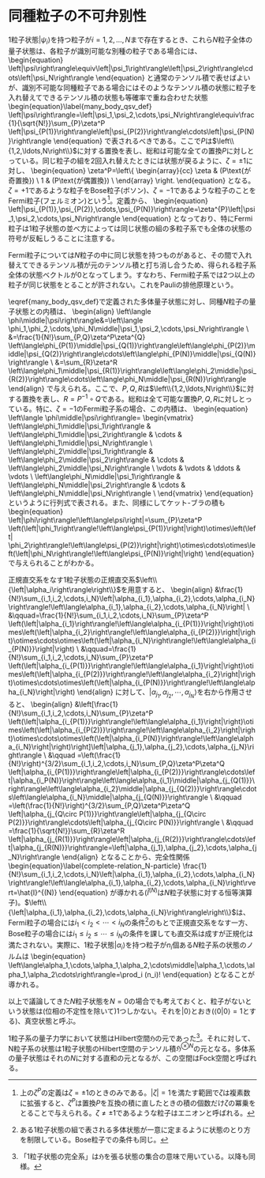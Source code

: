 # 同種粒子の不可弁別性
1粒子状態$\left|\psi_i\right\rangle$を持つ粒子が$i=1,2,\ldots,N$まで存在するとき、これら$N$粒子全体の量子状態は、各粒子が識別可能な別種の粒子である場合には、
    \begin{equation}
        \left|\psi\right\rangle\equiv\left|\psi_1\right\rangle\left|\psi_2\right\rangle\cdots\left|\psi_N\right\rangle
    \end{equation}
と通常のテンソル積で表せばよいが、識別不可能な同種粒子である場合にはそのようなテンソル積の状態に粒子を入れ替えてできるテンソル積の状態も等確率で重ね合わせた状態
    \begin{equation}\label{many_body_qsv_def}
        \left|\psi\right\rangle=\left|\psi_1,\psi_2,\cdots,\psi_N\right\rangle\equiv\frac{1}{\sqrt{N!}}\sum_{P}\zeta^P \left|\psi_{P(1)}\right\rangle\left|\psi_{P(2)}\right\rangle\cdots\left|\psi_{P(N)}\right\rangle
    \end{equation}
で表されるべきである。ここで$P$は$\left\\{1,2,\ldots,N\right\\}$に対する置換を表し、総和は可能な全ての置換$P$に対しとっている。同じ粒子の組を2回入れ替えたときには状態が戻るように、$\zeta=\pm 1$に対し、
    \begin{equation}
        \zeta^P=\left\\{
            \begin{array}{cc}
                \zeta & (P\text{が奇置換}) \\ 
                1 & (P\text{が偶置換}) \\ 
            \end{array}
        \right.
    \end{equation}
となる。$\zeta=+1$であるような粒子をBose粒子(ボソン)、$\zeta=-1$であるような粒子のことをFermi粒子(フェルミオン)という[^1]。定義から、
    \begin{equation}
        \left|\psi_{P(1)},\psi_{P(2)},\cdots,\psi_{P(N)}\right\rangle=\zeta^{P}\left|\psi_1,\psi_2,\cdots,\psi_N\right\rangle
    \end{equation}
となっており、特にFermi粒子は1粒子状態の並べ方によっては同じ状態の組の多粒子系でも全体の状態の符号が反転しうることに注意する。

Fermi粒子については$N$粒子の中に同じ状態を持つものがあると、その間で入れ替えてできるテンソル積が元のテンソル積と打ち消し合うため、得られる粒子系全体の状態ベクトルが0となってしまう。すなわち、Fermi粒子系では2つ以上の粒子が同じ状態をとることが許されない。これをPauliの排他原理という。

\eqref{many_body_qsv_def}で定義された多体量子状態に対し、同種$N$粒子の量子状態との内積は、
    \begin{align}
        \left\langle \phi\middle|\psi\right\rangle&=\left\langle \phi_1,\phi_2,\cdots,\phi_N\middle|\psi_1,\psi_2,\cdots,\psi_N\right\rangle \\ 
        &=\frac{1}{N!}\sum_{P,Q}\zeta^P\zeta^{Q} \left\langle\phi_{P(1)}\middle|\psi_{Q(1)}\right\rangle\left\langle\phi_{P(2)}\middle|\psi_{Q(2)}\right\rangle\cdots\left\langle\phi_{P(N)}\middle|\psi_{Q(N)}\right\rangle \\ 
        &=\sum_{R}\zeta^R \left\langle\phi_1\middle|\psi_{R(1)}\right\rangle\left\langle\phi_2\middle|\psi_{R(2)}\right\rangle\cdots\left\langle\phi_N\middle|\psi_{R(N)}\right\rangle
    \end{align}
で与えられる。ここで、$P,Q,R$は$\left\\{1,2,\ldots,N\right\\}$に対する置換を表し、$R=P^{-1}\circ Q$である。総和は全て可能な置換$P,Q,R$に対しとっている。特に、$\zeta=-1$のFermi粒子系の場合、この内積は、
    \begin{equation}
        \left\langle \phi\middle|\psi\right\rangle=
            \begin{vmatrix}
                \left\langle\phi_1\middle|\psi_1\right\rangle & \left\langle\phi_1\middle|\psi_2\right\rangle & \cdots & \left\langle\phi_1\middle|\psi_N\right\rangle \\ 
                \left\langle\phi_2\middle|\psi_1\right\rangle & \left\langle\phi_2\middle|\psi_2\right\rangle & \cdots & \left\langle\phi_2\middle|\psi_N\right\rangle \\ 
                \vdots & \vdots & \ddots & \vdots \\ 
                \left\langle\phi_N\middle|\psi_1\right\rangle & \left\langle\phi_N\middle|\psi_2\right\rangle & \cdots & \left\langle\phi_N\middle|\psi_N\right\rangle \\ 
            \end{vmatrix}
    \end{equation}
というように行列式で表される。また、同様にしてケット-ブラの積も
    \begin{equation}
        \left|\phi\right\rangle\!\left\langle\psi\right|=\sum_{P}\zeta^P \left(\left|\phi_1\right\rangle\!\left\langle\psi_{P(1)}\right|\right)\otimes\left(\left|  \phi_2\right\rangle\!\left\langle\psi_{P(2)}\right|\right)\otimes\cdots\otimes\left(\left|\phi_N\right\rangle\!\left\langle\psi_{P(N)}\right|\right)
    \end{equation}
で与えられることがわかる。

正規直交系をなす1粒子状態の正規直交系$\left\\{\left|\alpha_i\right\rangle\right\\}$を用意すると、
    \begin{align}
        &\frac{1}{N!}\sum_{i_1,i_2,\cdots,i_N}\left|\alpha_{i_1},\alpha_{i_2},\cdots,\alpha_{i_N}\right\rangle\!\left\langle\alpha_{i_1},\alpha_{i_2},\cdots,\alpha_{i_N}\right| \\
        &\qquad=\frac{1}{N!}\sum_{i_1,i_2,\cdots,i_N}\sum_{P}\zeta^P \left(\left|\alpha_{i_1}\right\rangle\!\left\langle\alpha_{i_{P(1)}}\right|\right)\otimes\left(\left|\alpha_{i_2}\right\rangle\!\left\langle\alpha_{i_{P(2)}}\right|\right)\otimes\cdots\otimes\left(\left|\alpha_{i_N}\right\rangle\!\left\langle\alpha_{i_{P(N)}}\right|\right) \\ 
        &\qquad=\frac{1}{N!}\sum_{i_1,i_2,\cdots,i_N}\sum_{P}\zeta^P \left(\left|\alpha_{i_{P(1)}}\right\rangle\!\left\langle\alpha_{i_1}\right|\right)\otimes\left(\left|\alpha_{i_{P(2)}}\right\rangle\!\left\langle\alpha_{i_2}\right|\right)\otimes\cdots\otimes\left(\left|\alpha_{i_{P(N)}}\right\rangle\!\left\langle\alpha_{i_N}\right|\right)
    \end{align}
に対して、$\left|\alpha_{j_1},\alpha_{j_2},\cdots,\alpha_{j_N}\right\rangle$を右から作用させると、
    \begin{align}
        &\left[\frac{1}{N!}\sum_{i_1,i_2,\cdots,i_N}\sum_{P}\zeta^P \left(\left|\alpha_{i_{P(1)}}\right\rangle\!\left\langle\alpha_{i_1}\right|\right)\otimes\left(\left|\alpha_{i_{P(2)}}\right\rangle\!\left\langle\alpha_{i_2}\right|\right)\otimes\cdots\otimes\left(\left|\alpha_{i_P(N)}\right\rangle\!\left\langle\alpha_{i_N}\right|\right)\right]\left|\alpha_{j_1},\alpha_{j_2},\cdots,\alpha_{j_N}\right\rangle \\ 
        &\qquad =\left(\frac{1}{N!}\right)^{3/2}\sum_{i_1,i_2,\cdots,i_N}\sum_{P,Q}\zeta^P\zeta^Q \left|\alpha_{i_{P(1)}}\right\rangle\left|\alpha_{i_{P(2)}}\right\rangle\cdots\left|\alpha_{i_P(N)}\right\rangle\left\langle\alpha_{i_1}\middle|\alpha_{j_{Q(1)}}\right\rangle\left\langle\alpha_{i_2}\middle|\alpha_{j_{Q(2)}}\right\rangle\cdots\left\langle\alpha_{i_N}\middle|\alpha_{j_{Q(N)}}\right\rangle \\ 
        &\qquad =\left(\frac{1}{N!}\right)^{3/2}\sum_{P,Q}\zeta^P\zeta^Q \left|\alpha_{j_{Q\circ P(1)}}\right\rangle\left|\alpha_{j_{Q\circ P(2)}}\right\rangle\cdots\left|\alpha_{j_{Q\circ P(N)}}\right\rangle \\ 
        &\qquad =\frac{1}{\sqrt{N!}}\sum_{R}\zeta^R \left|\alpha_{j_{R(1)}}\right\rangle\left|\alpha_{j_{R(2)}}\right\rangle\cdots\left|\alpha_{j_{R(N)}}\right\rangle=\left|\alpha_{j_1},\alpha_{j_2},\cdots,\alpha_{j_N}\right\rangle
    \end{align}
となることから、完全性関係
    \begin{equation}\label{complete-relation_N-particle}
        \frac{1}{N!}\sum_{i_1,i_2,\cdots,i_N}\left|\alpha_{i_1},\alpha_{i_2},\cdots,\alpha_{i_N}\right\rangle\!\left\langle\alpha_{i_1},\alpha_{i_2},\cdots,\alpha_{i_N}\right\rvert=\hat{I}^{(N)}
    \end{equation}
が導かれる($\hat{I}^{(N)}$は$N$粒子状態に対する恒等演算子)。$\left\\{\left|\alpha_{i_1},\alpha_{i_2},\cdots,\alpha_{i_N}\right\rangle\right\\}$は、Fermi粒子の場合には$i_1<i_2<\cdots <i_N$の条件[^2]のもとで正規直交系をなす一方、Bose粒子の場合には$i_1\leq i_2\leq \cdots \leq i_N$の条件を課しても直交系は成すが正規化は満たされない。実際に、1粒子状態$\left|\alpha_i\right\rangle$を持つ粒子が$n_i$個ある$N$粒子系の状態のノルムは
    \begin{equation}
        \left\langle\alpha_1,\cdots,\alpha_1,\alpha_2,\cdots\middle|\alpha_1,\cdots,\alpha_1,\alpha_2\cdots\right\rangle=\prod_i (n_i)!
    \end{equation}
となることが導かれる。

以上で議論してきた$N$粒子状態を$N=0$の場合でも考えておくと、粒子がないという状態は(位相の不定性を除いて)1つしかない。それを$\left\lvert0\right\rangle$とおき($\left\langle 0\middle| 0\right\rangle=1$とする)、真空状態と呼ぶ。

1粒子系の量子力学において状態はHilbert空間$\mathfrak{H}$の元であった[^3]。それに対して、N粒子系の状態は1粒子状態のHilbert空間のテンソル積$\mathfrak{H}^{\otimes N}$の元となる。多体系の量子状態はそれの$N$に対する直和の元となるが、この空間はFock空間と呼ばれる。

[^1]: 上の$\zeta^P$の定義は$\zeta=\pm 1$のときのみである。$\left\lvert\zeta\right\rvert=1$を満たす範囲で$\zeta$は複素数に拡張すると、$\zeta^P$は置換$P$を互換の積に直したときの積の個数だけ$\zeta$の冪乗をとることで与えられる。$\zeta\neq\pm 1$であるような粒子はエニオンと呼ばれる。

[^2]: ある1粒子状態の組で表される多体状態が一意に定まるように状態のとり方を制限している。Bose粒子での条件も同じ。

[^3]: 「1粒子状態の完全系」は$\mathfrak{H}$を張る状態の集合の意味で用いている。以降も同様。
